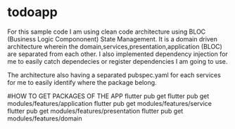 # todoapp

For this sample code I am using clean code architecture using BLOC (Business Logic Compononent) State Management. 
It is a domain driven architecture wherein the domain,services,presentation,application (BLOC)
are separated from each other. I also implemented dependency injection for me to easily catch dependecies or 
register dependencies I am going to use. 

The architecture also having a separated pubspec.yaml for each services for me to easily identify where 
the package belong. 


#HOW TO GET PACKAGES OF THE APP 
flutter pub get
flutter pub get modules/features/application
flutter pub get modules/features/service
flutter pub get modules/features/presentation
flutter pub get modules/features/domain
